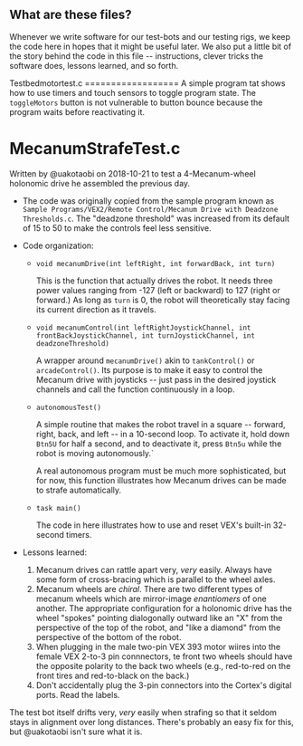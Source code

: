 What are these files?
---------------------

Whenever we write software for our test-bots and our testing rigs, we keep the code here in hopes that it might be useful later.  We also put a little bit of the story behind the code in this file -- instructions, clever tricks the software does, lessons learned, and so forth.

Testbedmotortest.c ================== A simple program tat shows how
to use timers and touch sensors to toggle program state.  The
`toggleMotors` button is not vulnerable to button bounce because the
program waits before reactivating it.

MecanumStrafeTest.c
===================
Written by @uakotaobi on 2018-10-21 to test a 4-Mecanum-wheel holonomic drive he assembled the previous day.

* The code was originally copied from the sample program known as `Sample Programs/VEX2/Remote Control/Mecanum Drive with Deadzone Thresholds.c`.  The "deadzone threshold" was increased from its default of 15 to 50 to make the controls feel less sensitive.

* Code organization:

    * `void mecanumDrive(int leftRight, int forwardBack, int turn)`

       This is the function that actually drives the robot.  It needs
       three power values ranging from -127 (left or backward) to 127
       (right or forward.)  As long as `turn` is 0, the robot will
       theoretically stay facing its current direction as it travels.

    * `void mecanumControl(int leftRightJoystickChannel, int frontBackJoystickChannel, int turnJoystickChannel, int deadzoneThreshold)`

       A wrapper around `mecanumDrive()` akin to `tankControl()` or
       `arcadeControl()`.  Its purpose is to make it easy to control
       the Mecanum drive with joysticks -- just pass in the desired
       joystick channels and call the function continuously in a loop.

    * `autonomousTest()`

       A simple routine that makes the robot travel in a square --
       forward, right, back, and left -- in a 10-second loop.  To
       activate it, hold down `Btn5U` for half a second, and to
       deactivate it, press `Btn5u` while the robot is moving
       autonomously.`

       A real autonomous program must be much more sophisticated, but
       for now, this function illustrates how Mecanum drives can be
       made to strafe automatically.

    * `task main()`

       The code in here illustrates how to use and reset VEX's
       built-in 32-second timers.

* Lessons learned:
    1. Mecanum drives can rattle apart very, _very_ easily.  Always
       have some form of cross-bracing which is parallel to the wheel
       axles.
    2. Mecanum wheels are _chiral_.  There are two different types of
       mecanum wheels which are mirror-image _enantiomers_ of one
       another.  The appropriate configuration for a holonomic drive
       has the wheel "spokes" pointing dialogonally outward like an
       "X" from the perspective of the top of the robot, and "like a
       diamond" from the perspective of the bottom of the robot.
    3. When plugging in the male two-pin VEX 393 motor wiires into the
       female VEX 2-to-3 pin connnectors, te front two wheels should
       have the opposite polarity to the back two wheels (e.g.,
       red-to-red on the front tires and red-to-black on the back.)
    4. Don't accidentally plug the 3-pin connectors into the Cortex's
       digital ports.  Read the labels.

The test bot itself drifts very, _very_ easily when strafing so that
it seldom stays in alignment over long distances.  There's probably an
easy fix for this, but @uakotaobi isn't sure what it is.
